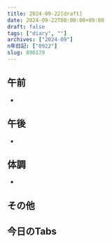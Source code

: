 ```yaml
---
title: 2024-09-22[draft]
date: 2024-09-22T00:00:00+09:00
draft: false
tags: ["diary", ""]
archives: ["2024-09"]
n年日記: ["0922"]
slug: 890179
---
```

## 午前
- 
## 午後
- 
## 体調
- 
## その他
## 今日のTabs